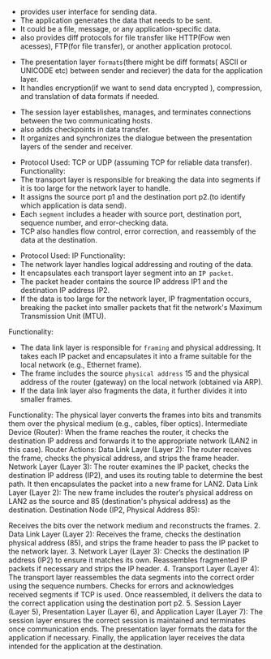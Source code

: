 <!-- 1. Application Layer (Layer 7): -->
- provides user interface for sending data. 
- The application generates the data that needs to be sent. 
- It could be a file, message, or any application-specific data.
- also provides diff protocols for file transfer like  HTTP(Fow wen acesses), FTP(for file transfer), or another application protocol.
<!-- 2. Presentation Layer (Layer 6): -->
- The presentation layer `formats`(there might be diff formats( ASCII or UNICODE etc) between sender and reciever) the data for the application layer. 
- It handles encryption(if we want to send data encrypted ), compression, and translation of data formats if needed.
<!-- 3. Session Layer (Layer 5): -->
- The session layer establishes, manages, and terminates connections between the two communicating hosts.
- also adds checkpoints in data transfer.
- It organizes and synchronizes the dialogue between the presentation layers of the sender and receiver.
<!-- 4. Transport Layer (Layer 4): -->
- Protocol Used: TCP or UDP (assuming TCP for reliable data transfer).
Functionality:
- The transport layer is responsible for breaking the data into segments if it is too large for the network layer to handle.
- It assigns the source port p1 and the destination port p2.(to identify which application is data send).
- Each `segment` includes a header with source port, destination port, sequence number, and error-checking data.
- TCP also handles flow control, error correction, and reassembly of the data at the destination.
<!-- 5. Network Layer (Layer 3): -->
- Protocol Used: IP
Functionality:
- The network layer handles logical addressing and routing of the data.
- It encapsulates each transport layer segment into an `IP packet`.
- The packet header contains the source IP address IP1 and the destination IP address IP2.
- If the data is too large for the network layer, IP fragmentation occurs, breaking the packet into smaller packets that fit the network's Maximum Transmission Unit (MTU).
<!-- 6. Data Link Layer (Layer 2): -->
Functionality:
- The data link layer is responsible for `framing` and physical addressing.
It takes each IP packet and encapsulates it into a frame suitable for the local network (e.g., Ethernet frame).
- The frame includes the source `physical address` 15 and the physical address of the router (gateway) on the local network (obtained via ARP).
- If the data link layer also fragments the data, it further divides it into smaller frames.
<!-- 7. Physical Layer (Layer 1): -->
Functionality:
The physical layer converts the frames into bits and transmits them over the physical medium (e.g., cables, fiber optics).
Intermediate Device (Router):
When the frame reaches the router, it checks the destination IP address and forwards it to the appropriate network (LAN2 in this case).
Router Actions:
Data Link Layer (Layer 2): The router receives the frame, checks the physical address, and strips the frame header.
Network Layer (Layer 3): The router examines the IP packet, checks the destination IP address (IP2), and uses its routing table to determine the best path. It then encapsulates the packet into a new frame for LAN2.
Data Link Layer (Layer 2): The new frame includes the router’s physical address on LAN2 as the source and 85 (destination's physical address) as the destination.
Destination Node (IP2, Physical Address 85):
<!-- 1. Physical Layer (Layer 1): -->
Receives the bits over the network medium and reconstructs the frames.
2. Data Link Layer (Layer 2):
Receives the frame, checks the destination physical address (85), and strips the frame header to pass the IP packet to the network layer.
3. Network Layer (Layer 3):
Checks the destination IP address (IP2) to ensure it matches its own.
Reassembles fragmented IP packets if necessary and strips the IP header.
4. Transport Layer (Layer 4):
The transport layer reassembles the data segments into the correct order using the sequence numbers.
Checks for errors and acknowledges received segments if TCP is used.
Once reassembled, it delivers the data to the correct application using the destination port p2.
5. Session Layer (Layer 5), Presentation Layer (Layer 6), and Application Layer (Layer 7):
The session layer ensures the correct session is maintained and terminates once communication ends.
The presentation layer formats the data for the application if necessary.
Finally, the application layer receives the data intended for the application at the destination.